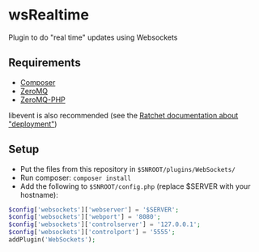 wsRealtime
==========

Plugin to do "real time" updates using Websockets

## Requirements

* [Composer](http://getcomposer.org/)
* [ZeroMQ](http://zeromq.org/)
* [ZeroMQ-PHP](http://pecl.php.net/package/zmq)

libevent is also recommended (see the [Ratchet documentation about "deployment"](http://socketo.me/docs/deploy))

## Setup

* Put the files from this repository in `$SNROOT/plugins/WebSockets/`
* Run composer: `composer install`
* Add the following to `$SNROOT/config.php` (replace $SERVER with your hostname):

```php
$config['websockets']['webserver'] = '$SERVER';
$config['websockets']['webport'] = '8080';
$config['websockets']['controlserver'] = '127.0.0.1';
$config['websockets']['controlport'] = '5555';
addPlugin('WebSockets');
```
